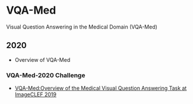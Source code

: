 # VQA-Med
Visual Question Answering in the Medical Domain (VQA-Med)

## 2020
- Overview of VQA-Med

### VQA-Med-2020 Challenge
- [VQA-Med:Overview of the Medical Visual Question Answering Task at ImageCLEF 2019](http://ceur-ws.org/Vol-2380/paper_272.pdf)
